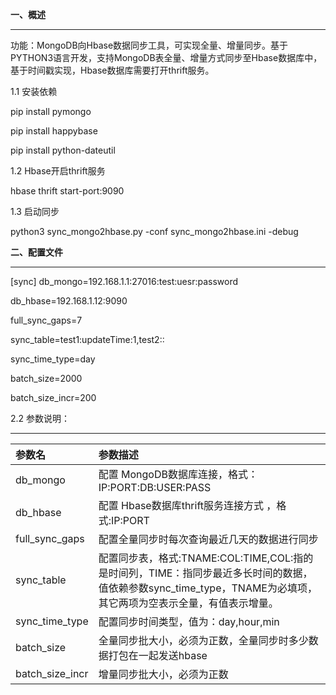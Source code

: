

**一、概述**

------------


   功能：MongoDB向Hbase数据同步工具，可实现全量、增量同步。基于PYTHON3语言开发，支持MongoDB表全量、增量方式同步至Hbase数据库中，基于时间戳实现，Hbase数据库需要打开thrift服务。

   1.1 安装依赖

   pip install pymongo

   pip install happybase

   pip install python-dateutil


   1.2 Hbase开启thrift服务

   hbase thrift start-port:9090

   1.3 启动同步

   python3 sync_mongo2hbase.py -conf sync_mongo2hbase.ini -debug

**二、配置文件**

------------
[sync]
db_mongo=192.168.1.1:27016:test:uesr:password

db_hbase=192.168.1.12:9090

full_sync_gaps=7

sync_table=test1:updateTime:1,test2::

sync_time_type=day

batch_size=2000

batch_size_incr=200


 2.2 参数说明：

------------

|  参数名	 |参数描述   |
| :------------ | :------------ |
| db_mongo |  配置 MongoDB数据库连接，格式：IP:PORT:DB:USER:PASS |
| db_hbase  | 配置 Hbase数据库thrift服务连接方式 ，格式:IP:PORT  |
| full_sync_gaps  | 配置全量同步时每次查询最近几天的数据进行同步  |
| sync_table  | 配置同步表，格式:TNAME:COL:TIME,COL:指的是时间列，TIME：指同步最近多长时间的数据，值依赖参数sync_time_type，TNAME为必填项，其它两项为空表示全量，有值表示增量。  |
| sync_time_type  |配置同步时间类型，值为：day,hour,min   |
| batch_size  |全量同步批大小，必须为正数，全量同步时多少数据打包在一起发送hbase   |
| batch_size_incr  | 增量同步批大小，必须为正数  |

